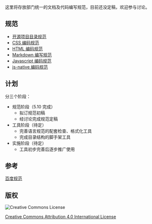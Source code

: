 这里将存放部门统一的文档及代码编写规范，目前还没定稿，欢迎参与讨论。

## 规范

* [开源项目目录规范][standardDirectory]
* [CSS 编码规范][standardCss]
* [HTML 编码规范][standardHtml]
* [Markdown 编写规范][standardMarkdown]
* [Javascript 编码规范][standardJavascript]
* [js-native 编码规范][standardJsNative]


## 计划

分三个阶段：

* 规范阶段（5.10 完成）
    * 拟订规范初稿
    * 经讨论完成规范定稿
* 工具阶段（待定）
    * 完善语言规范的配套检查、格式化工具
    * 完成目录结构的脚手架工具
* 实施阶段（待定）
    * 工具初步完善后逐步推广使用


## 参考
 
[百度规范][styleguide]  

## 版权

![Creative Commons License](http://i.creativecommons.org/l/by/4.0/88x31.png)

[Creative Commons Attribution 4.0 International License](http://creativecommons.org/licenses/by/4.0/)

[standardCss]:(./css.md)
[standardDirectory]:(./project.md)
[standardHtml]:(./html.md)
[standardJavascript]:(./javascript.md)
[standardJsNative]:(./jsNative)
[standardMarkdown]:(./markdown.md)
[styleguide]:https://github.com/fex-team/styleguide
